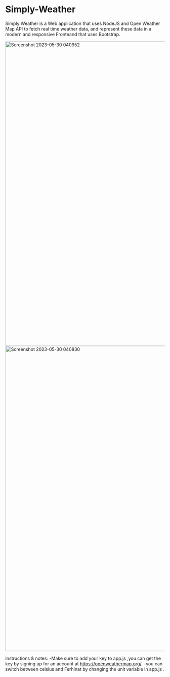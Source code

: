 # Simply-Weather

Simply Weather is a Web application that uses NodeJS and Open Weather Map API to fetch real time weather data,
and represent these data in a modern and responsive Fronteand that uses Bootstrap.

<img width="958" alt="Screenshot 2023-05-30 040952" src="https://github.com/AbdalrahmanAlsherif/Simply-Weather/assets/103835501/adac92a7-a623-42e4-9a14-eccc32c52012">

<img width="960" alt="Screenshot 2023-05-30 040830" src="https://github.com/AbdalrahmanAlsherif/Simply-Weather/assets/103835501/d6ab0a35-4765-4f22-8393-b9af197072c4">


Instructions & notes:
-Make sure to add your key to app.js ,you can get the key by signing up for an account at https://openweathermap.org/.
-you can switch between celsius and Ferhinat by changing the unit variable in app.js .
